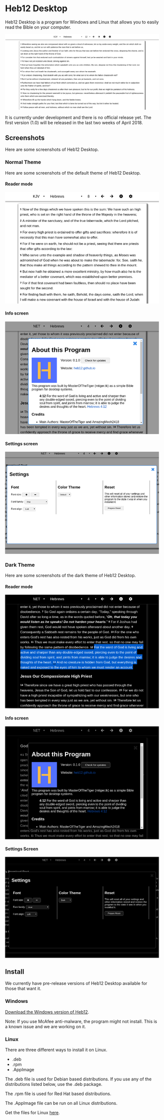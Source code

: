 # Heb12 Desktop
Heb12 Desktop is a program for Windows and Linux that allows you to easily read the Bible on your computer.

![Heb12 Desktop Screenshot](img/example1.png "Heb12 Desktop opened to Hebrews chapter 12")

It is currently under development and there is no official release yet. The first version (1.0) will be released in the last two weeks of April 2018.

## Screenshots
Here are some screenshots of Heb12 Desktop.

### Normal Theme

Here are some screenshots of the default theme of Heb12 Desktop.

#### Reader mode

![Heb12 Desktop Screenshot normal](img/example2.png "Heb12 Desktop opened to Hebrews chapter 8")

#### Info screen

![Heb12 Desktop info screen screenshot](img/example-info.png "Heb12 Desktop info screen")

#### Settings screen

![Heb12 Desktop settings screen screenshot](img/example-settings.png "Heb12 Desktop settings screen")

### Dark Theme

Here are some screenshots of the dark theme of Heb12 Desktop.

#### Reader mode

![Heb12 Desktop Screenshot dark mode](img/example-dark.png "Heb12 Desktop opened to Hebrews chapter 4 in dark mode with verse 12 highlighted")

#### Info screen

![Heb12 Desktop info screen dark mode screenshot](img/example-dark-info.png "Heb12 Desktop info screen dark mode")

#### Settings Screen

![Heb12 Desktop settings screen dark mode screenshot](img/example-dark-settings.png "Heb12 Desktop settings screen dark mode")

## Install
We currently have pre-release versions of Heb12 Desktop available for those that want it.

### Windows
[Download the Windows version of Heb12](https://github.com/heb12/heb12/releases/download/v0.2.0/Heb12.Bible.Setup.0.2.0.exe).

Note: If you use McAfee anti-malware, the program might not install. This is a known issue and we are working on it.

### Linux
There are three different ways to install it on Linux.

- .deb
- .rpm
- .AppImage

The .deb file is used for Debian based distributions. If you use any of the distributions listed below, use the .deb package.

The .rpm file is used for Red Hat based distributions.

The .AppImage file can be run on all Linux distributions.

Get the files for Linux [here](https://github.com/heb12/heb12/releases).